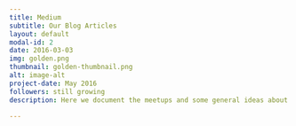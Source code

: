 ```yaml
---
title: Medium
subtitle: Our Blog Articles
layout: default
modal-id: 2
date: 2016-03-03
img: golden.png
thumbnail: golden-thumbnail.png
alt: image-alt
project-date: May 2016
followers: still growing
description: Here we document the meetups and some general ideas about Software Craftsmanship.

---
```

